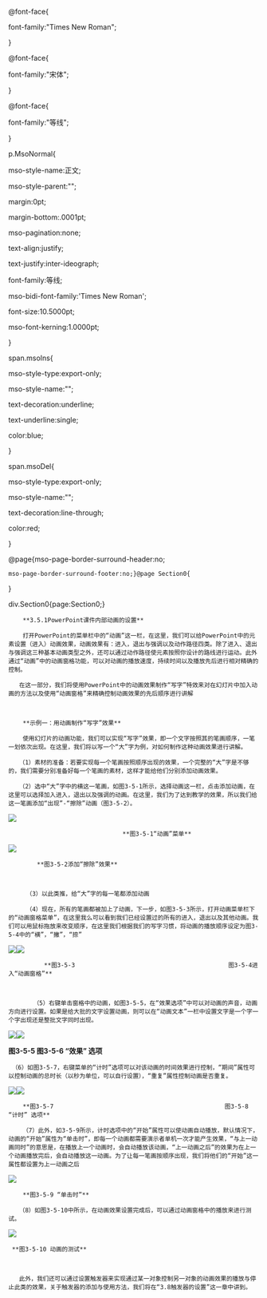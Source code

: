 @font-face{

font-family:"Times New Roman";

}

@font-face{

font-family:"宋体";

}

@font-face{

font-family:"等线";

}

p.MsoNormal{

mso-style-name:正文;

mso-style-parent:"";

margin:0pt;

margin-bottom:.0001pt;

mso-pagination:none;

text-align:justify;

text-justify:inter-ideograph;

font-family:等线;

mso-bidi-font-family:'Times New Roman';

font-size:10.5000pt;

mso-font-kerning:1.0000pt;

}

span.msoIns{

mso-style-type:export-only;

mso-style-name:"";

text-decoration:underline;

text-underline:single;

color:blue;

}

span.msoDel{

mso-style-type:export-only;

mso-style-name:"";

text-decoration:line-through;

color:red;

}

@page{mso-page-border-surround-header:no;

```
mso-page-border-surround-footer:no;}@page Section0{
```

}

div.Section0{page:Section0;}

```
    **3.5.1PowerPoint课件内部动画的设置**

    打开PowerPoint的菜单栏中的“动画”这一栏，在这里，我们可以给PowerPoint中的元素设置（进入）动画效果，动画效果有：进入，退出与强调以及动作路径四类。除了进入、退出与强调这三种基本动画类型之外，还可以通过动作路径使元素按照你设计的路线进行运动。此外通过“动画”中的动画窗格功能，可以对动画的播放速度，持续时间以及播放先后进行相对精确的控制。

   在这一部分，我们将使用PowerPoint中的动画效果制作“写字”特效来对在幻灯片中加入动画的方法以及使用“动画窗格”来精确控制动画效果的先后顺序进行讲解



    **示例一：用动画制作“写字”效果**

    使用幻灯片的动画功能，我们可以实现“写字”效果，即一个文字按照其的笔画顺序，一笔一划依次出现。在这里，我们将以写一个“大”字为例，对如何制作这种动画效果进行讲解。

   （1）素材的准备：若要实现每一个笔画按照顺序出现的效果，一个完整的“大”字是不够的，我们需要分别准备好每一个笔画的素材，这样才能给他们分别添加动画效果。

   （2）选中“大”字中的横这一笔画，如图3-5-1所示，选择动画这一栏，点击添加动画，在这里可以选择加入进入，退出以及强调的动画。在这里，我们为了达到教学的效果，所以我们给这一笔画添加“出现”-“擦除”动画（图3-5-2）。
```

![](file:///C:\Users\netedi21\AppData\Local\Temp\ksohtml\wps2C4D.tmp.jpg)

```
                                **图3-5-1“动画”菜单**
```

![](file:///C:\Users\netedi21\AppData\Local\Temp\ksohtml\wps2C5E.tmp.jpg)

```
        **图3-5-2添加“擦除”效果**



     （3）以此类推，给“大”字的每一笔都添加动画

     （4）现在，所有的笔画都被加上了动画，下一步，如图3-5-3所示，打开动画菜单栏下的“动画窗格菜单”，在这里我么可以看到我们已经设置过的所有的进入，退出以及其他动画。我们可以用鼠标拖放来改变顺序，在这里我们根据我们的写字习惯，将动画的播放顺序设定为图3-5-4中的“横”，“撇”，“捺”
```

![](file:///C:\Users\netedi21\AppData\Local\Temp\ksohtml\wps2C6F.tmp.jpg)![](file:///C:\Users\netedi21\AppData\Local\Temp\ksohtml\wps2C70.tmp.jpg)

```
          **图3-5-3                                           图3-5-4进入“动画窗格”**



       （5）右键单击窗格中的动画，如图3-5-5，在“效果选项”中可以对动画的声音，动画方向进行设置。如果是给大批的文字设置动画，则可以在“动画文本”一栏中设置文字是一个字一个字出现还是整批文字同时出现。
```

![](file:///C:\Users\netedi21\AppData\Local\Temp\ksohtml\wps2C80.tmp.jpg)![](file:///C:\Users\netedi21\AppData\Local\Temp\ksohtml\wps2C91.tmp.jpg)

**图3-5-5                                                图3-5-6 “效果” 选项**

```
 （6）如图3-5-7，右键菜单的“计时”选项可以对该动画的时间效果进行控制，“期间”属性可以控制动画的总时长（以秒为单位，可以自行设置），“重复”属性控制动画是否重复。
```

![](file:///C:\Users\netedi21\AppData\Local\Temp\ksohtml\wps2C92.tmp.jpg)![](file:///C:\Users\netedi21\AppData\Local\Temp\ksohtml\wps2CA2.tmp.jpg)

```
    **图3-5-7                                                图3-5-8 “计时” 选项**

    （7）此外，如3-5-9所示，计时选项中的“开始”属性可以使动画自动播放，默认情况下，动画的“开始”属性为“单击时”，即每一个动画都需要演示者单机一次才能产生效果，“与上一动画同时”的意思是，在播放上一个动画时，会自动播放该动画，“上一动画之后”的效果为在上一个动画播放完后，会自动播放这一动画。为了让每一笔画按顺序出现，我们将他们的“开始”这一属性都设置为上一动画之后
```

![](file:///C:\Users\netedi21\AppData\Local\Temp\ksohtml\wps2CA3.tmp.jpg)

```
    **图3-5-9 “单击时”**

   （8）如图3-5-10中所示，在动画效果设置完成后，可以通过动画窗格中的播放来进行测试。
```

![](file:///C:\Users\netedi21\AppData\Local\Temp\ksohtml\wps2CB4.tmp.jpg)

```
 **图3-5-10 动画的测试**



   此外，我们还可以通过设置触发器来实现通过某一对象控制另一对象的动画效果的播放与停止此类的效果，关于触发器的添加与使用方法，我们将在“3.8触发器的设置”这一章中讲到。
```



